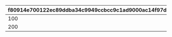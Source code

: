 |f80914e700122ec89ddba34c9949ccbcc9c1ad9000ac14f97d664d690b61c81f|f14738a09c974aca87aa864265d5acbd4b9cbff71333c5c25a4302c677cadca3|a8e012d16d3bda40e790be86d5d434e7c0fcce3db8e36e177dcdccb466c9b026|ae01f0a1366cd56765ffbe45db95f9f816bf92f537cf7d7076ea69a51909d44b|15011b8822a05a14b2b3b13f35b4a2d68d9f54e585033bda6754511f3bdceff4|0f5916939b2a20141fa368ba4a7e4227abb985529fb28305fa10e5d41a9d75b2|
| --- | --- | --- | --- | --- | --- |
|100|30|30|30|30|30|
|200|15|15|15|15|15|
